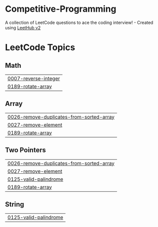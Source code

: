 # Competitive-Programming
A collection of LeetCode questions to ace the coding interview! - Created using [LeetHub v2](https://github.com/arunbhardwaj/LeetHub-2.0)

<!---LeetCode Topics Start-->
# LeetCode Topics
## Math
|  |
| ------- |
| [0007-reverse-integer](https://github.com/kubsamelkamu/Competitive-Programming/tree/master/0007-reverse-integer) |
| [0189-rotate-array](https://github.com/kubsamelkamu/Competitive-Programming/tree/master/0189-rotate-array) |
## Array
|  |
| ------- |
| [0026-remove-duplicates-from-sorted-array](https://github.com/kubsamelkamu/Competitive-Programming/tree/master/0026-remove-duplicates-from-sorted-array) |
| [0027-remove-element](https://github.com/kubsamelkamu/Competitive-Programming/tree/master/0027-remove-element) |
| [0189-rotate-array](https://github.com/kubsamelkamu/Competitive-Programming/tree/master/0189-rotate-array) |
## Two Pointers
|  |
| ------- |
| [0026-remove-duplicates-from-sorted-array](https://github.com/kubsamelkamu/Competitive-Programming/tree/master/0026-remove-duplicates-from-sorted-array) |
| [0027-remove-element](https://github.com/kubsamelkamu/Competitive-Programming/tree/master/0027-remove-element) |
| [0125-valid-palindrome](https://github.com/kubsamelkamu/Competitive-Programming/tree/master/0125-valid-palindrome) |
| [0189-rotate-array](https://github.com/kubsamelkamu/Competitive-Programming/tree/master/0189-rotate-array) |
## String
|  |
| ------- |
| [0125-valid-palindrome](https://github.com/kubsamelkamu/Competitive-Programming/tree/master/0125-valid-palindrome) |
<!---LeetCode Topics End-->